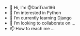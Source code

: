 - 👋 Hi, I’m @DanTran196
- 👀 I’m interested in Python
- 🌱 I’m currently learning Django
- 💞️ I’m looking to collaborate on ...
- 📫 How to reach me ...

<!---
DanTran196/DanTran196 is a ✨ special ✨ repository because its `README.md` (this file) appears on your GitHub profile.
You can click the Preview link to take a look at your changes.
--->
